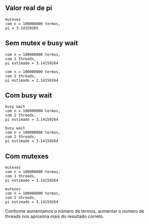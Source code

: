 
## Valor real de pi
```
mutexes
com n = 100000000 termos,
pi = 3.14159265
```

## Sem mutex e busy wait
```
com n = 100000000 termos,
com 1 threads,
pi estimado = 3.14159264
```
```
com n = 100000000 termos,
com 2 threads,
pi estimado = 3.14159264
```
## Com busy wait
```
busy wait
com n = 100000000 termos,
com 1 threads,
pi estimado = 3.14159264
```
```
busy wait
com n = 100000000 termos,
com 2 threads,
pi estimado = 3.14159264
```

## Com mutexes
```
mutexes
com n = 100000000 termos,
com 1 threads,
pi estimado = 3.14159264
```
```
mutexes
com n = 100000000 termos,
com 2 threads,
pi estimado = 3.14159264
```



Conforme aumentamos o número de termos, aumentar o número de threads nos aproxima mais do resultado correto.
